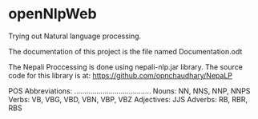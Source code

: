 openNlpWeb
===========

Trying out Natural language processing. 

The documentation of this project is the file named Documentation.odt 


The Nepali Proccessing is done using nepali-nlp.jar library. The source code for this library is at:
https://github.com/opnchaudhary/NepaLP


POS Abbreviations:
......................................
Nouns: NN, NNS, NNP, NNPS
Verbs:	VB, VBG, VBD, VBN, VBP, VBZ	
Adjectives: JJS
Adverbs:  RB, RBR, RBS



